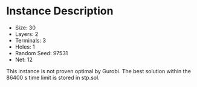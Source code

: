 # Instance Description

* Size: 30
* Layers: 2
* Terminals: 3
* Holes: 1
* Random Seed: 97531
* Net: 12

This instance is not proven optimal by Gurobi.
The best solution within the 86400 s time limit is stored in stp.sol.
